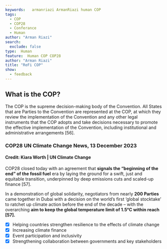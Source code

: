 ```yaml
---
keywords:   armanriazi ArmanRiazi human COP
tags:
  - COP
  - COP28
  - Conferance
  - Human 
author: "Arman Riazi"
search:
  exclude: false
type:  Human
feature:  Human COP COP28
author: "Arman Riazi"
title: "ReFi COP"
show:
  - feedback
---
```


## What is the COP?
The COP is the supreme decision-making body of the Convention. All States that are Parties to the Convention are represented at the COP, at which they review the implementation of the Convention and any other legal instruments that the COP adopts and take decisions necessary to promote the effective implementation of the Convention, including institutional and administrative arrangements [56].

### COP28 UN Climate Change News, 13 December 2023 
#### Credit: Kiara Worth | UN Climate Change

COP28 closed today with an agreement that **signals the “beginning of the end” of the fossil fuel** era by laying the ground for a swift, just and equitable transition, underpinned by deep emissions cuts and scaled-up finance [57].

In a demonstration of global solidarity, negotiators from nearly **200 Parties** came together in Dubai with a decision on the world’s first ‘global stocktake’ to ratchet up climate action before the end of the decade – with the overarching **aim to keep the global temperature limit of 1.5°C within reach [57].**

- [x] Helping countries strengthen resilience to the effects of climate change
- [x] Increasing climate finance
- [x] Event participation and inclusivity
- [x] Strengthening collaboration between governments and key stakeholders
